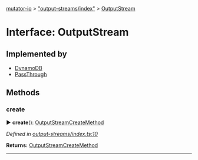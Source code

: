 [mutator-io](../README.md) > ["output-streams/index"](../modules/_output_streams_index_.md) > [OutputStream](../interfaces/_output_streams_index_.outputstream.md)



# Interface: OutputStream

## Implemented by

* [DynamoDB](../classes/_output_streams_dynamodb_.dynamodb.md)
* [PassThrough](../classes/_output_streams_pass_through_.passthrough.md)


## Methods
<a id="create"></a>

###  create

► **create**(): [OutputStreamCreateMethod](_output_streams_index_.outputstreamcreatemethod.md)




*Defined in [output-streams/index.ts:10](https://github.com/AnalyticsFire/mutator-io/blob/master/src/output-streams/index.ts#L10)*





**Returns:** [OutputStreamCreateMethod](_output_streams_index_.outputstreamcreatemethod.md)





___


